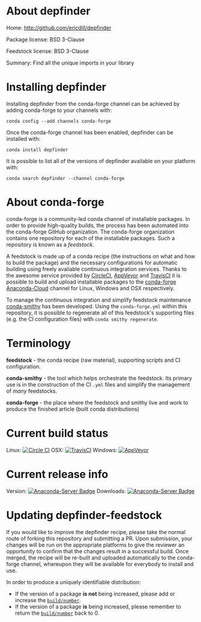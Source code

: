 About depfinder
===============

Home: http://github.com/ericdill/depfinder

Package license: BSD 3-Clause

Feedstock license: BSD 3-Clause

Summary: Find all the unique imports in your library



Installing depfinder
====================

Installing depfinder from the conda-forge channel can be achieved by adding conda-forge to your channels with:

```
conda config --add channels conda-forge
```

Once the conda-forge channel has been enabled, depfinder can be installed with:

```
conda install depfinder
```

It is possible to list all of the versions of depfinder available on your platform with:

```
conda search depfinder --channel conda-forge
```


About conda-forge
=================

conda-forge is a community-led conda channel of installable packages.
In order to provide high-quality builds, the process has been automated into the
conda-forge GitHub organization. The conda-forge organization contains one repository
for each of the installable packages. Such a repository is known as a *feedstock*.

A feedstock is made up of a conda recipe (the instructions on what and how to build
the package) and the necessary configurations for automatic building using freely
available continuous integration services. Thanks to the awesome service provided by
[CircleCI](https://circleci.com/), [AppVeyor](http://www.appveyor.com/)
and [TravisCI](https://travis-ci.org/) it is possible to build and upload installable
packages to the [conda-forge](https://anaconda.org/conda-forge)
[Anaconda-Cloud](http://docs.anaconda.org/) channel for Linux, Windows and OSX respectively.

To manage the continuous integration and simplify feedstock maintenance
[conda-smithy](http://github.com/conda-forge/conda-smithy) has been developed.
Using the ``conda-forge.yml`` within this repository, it is possible to regenerate all of
this feedstock's supporting files (e.g. the CI configuration files) with ``conda smithy regenerate``.


Terminology
===========

**feedstock** - the conda recipe (raw material), supporting scripts and CI configuration.

**conda-smithy** - the tool which helps orchestrate the feedstock.
                   Its primary use is in the construction of the CI ``.yml`` files
                   and simplify the management of *many* feedstocks.

**conda-forge** - the place where the feedstock and smithy live and work to
                  produce the finished article (built conda distributions)

Current build status
====================

Linux: [![Circle CI](https://circleci.com/gh/conda-forge/depfinder-feedstock.svg?style=svg)](https://circleci.com/gh/conda-forge/depfinder-feedstock)
OSX: [![TravisCI](https://travis-ci.org/conda-forge/depfinder-feedstock.svg?branch=master)](https://travis-ci.org/conda-forge/depfinder-feedstock)
Windows: [![AppVeyor](https://ci.appveyor.com/api/projects/status/github/conda-forge/depfinder-feedstock?svg=True)](https://ci.appveyor.com/project/conda-forge/depfinder-feedstock/branch/master)

Current release info
====================
Version: [![Anaconda-Server Badge](https://anaconda.org/conda-forge/depfinder/badges/version.svg)](https://anaconda.org/conda-forge/depfinder)
Downloads: [![Anaconda-Server Badge](https://anaconda.org/conda-forge/depfinder/badges/downloads.svg)](https://anaconda.org/conda-forge/depfinder)


Updating depfinder-feedstock
============================

If you would like to improve the depfinder recipe, please take the normal
route of forking this repository and submitting a PR. Upon submission, your changes will
be run on the appropriate platforms to give the reviewer an opportunity to confirm that the
changes result in a successful build. Once merged, the recipe will be re-built and uploaded
automatically to the conda-forge channel, whereupon they will be available for everybody to
install and use.

In order to produce a uniquely identifiable distribution:
 * If the version of a package **is not** being increased, please add or increase
   the [``build/number``](http://conda.pydata.org/docs/building/meta-yaml.html#build-number-and-string).
 * If the version of a package **is** being increased, please remember to return
   the [``build/number``](http://conda.pydata.org/docs/building/meta-yaml.html#build-number-and-string)
   back to 0.
